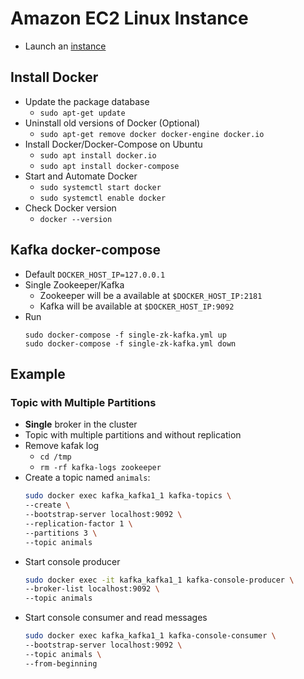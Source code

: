 # Amazon EC2 Linux Instance
- Launch an [instance](https://docs.aws.amazon.com/AWSEC2/latest/UserGuide/EC2_GetStarted.html)

## Install Docker
- Update the package database
    - `sudo apt-get update`
- Uninstall old versions of Docker (Optional)
    - `sudo apt-get remove docker docker-engine docker.io`
- Install Docker/Docker-Compose on Ubuntu
    - `sudo apt install docker.io`
    - `sudo apt install docker-compose`
- Start and Automate Docker
    - `sudo systemctl start docker`
    - `sudo systemctl enable docker`
- Check Docker version
    - `docker --version`

## Kafka docker-compose
- Default `DOCKER_HOST_IP=127.0.0.1`
- Single Zookeeper/Kafka
    - Zookeeper will be a available at `$DOCKER_HOST_IP:2181`
    - Kafka will be available at `$DOCKER_HOST_IP:9092`
- Run 
    ```
    sudo docker-compose -f single-zk-kafka.yml up
    sudo docker-compose -f single-zk-kafka.yml down
    ```

## Example
### Topic with Multiple Partitions
- __Single__ broker in the cluster
- Topic with multiple partitions and without replication
- Remove kafak log
    - `cd /tmp`
    - `rm -rf kafka-logs zookeeper`
- Create a topic named `animals`:
    ```bash
    sudo docker exec kafka_kafka1_1 kafka-topics \
    --create \
    --bootstrap-server localhost:9092 \
    --replication-factor 1 \
    --partitions 3 \
    --topic animals
    ```
- Start console producer
    ```bash
    sudo docker exec -it kafka_kafka1_1 kafka-console-producer \
    --broker-list localhost:9092 \
    --topic animals
    ```
- Start console consumer and read messages
    ```bash
    sudo docker exec kafka_kafka1_1 kafka-console-consumer \
    --bootstrap-server localhost:9092 \
    --topic animals \
    --from-beginning
    ```
